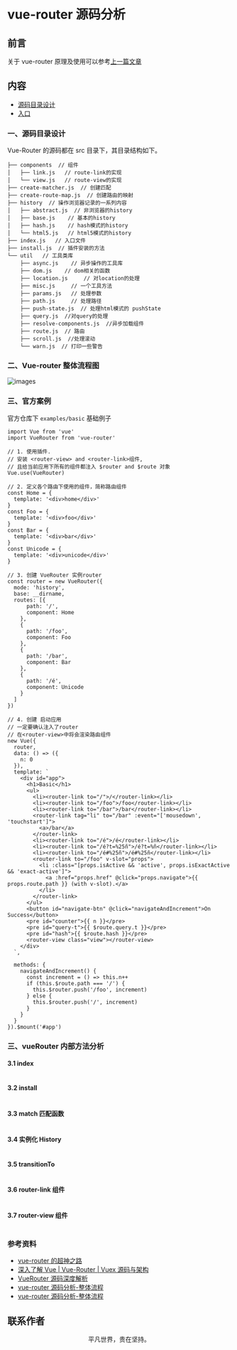 # vue-router 源码分析

## 前言

关于 vue-router 原理及使用可以参考[上一篇文章](https://km.xiaowuzi.info/js/vue-router.html)

## 内容

- [源码目录设计](#一、源码目录设计)
- [入口]()

### 一、源码目录设计

Vue-Router 的源码都在 src 目录下，其目录结构如下。

```
├── components  // 组件
│   ├── link.js   // route-link的实现
│   └── view.js   // route-view的实现
├── create-matcher.js  // 创建匹配
├── create-route-map.js  // 创建路由的映射
├── history  // 操作浏览器记录的一系列内容
│   ├── abstract.js  // 非浏览器的history
│   ├── base.js    // 基本的history
│   ├── hash.js    // hash模式的history
│   └── html5.js   // html5模式的history
├── index.js   // 入口文件
├── install.js  // 插件安装的方法
└── util   // 工具类库
    ├── async.js    // 异步操作的工具库
    ├── dom.js    // dom相关的函数
    ├── location.js     // 对location的处理
    ├── misc.js     // 一个工具方法
    ├── params.js   // 处理参数
    ├── path.js     // 处理路径
    ├── push-state.js  // 处理html模式的 pushState
    ├── query.js  //对query的处理
    ├── resolve-components.js  //异步加载组件
    ├── route.js  // 路由
    ├── scroll.js  //处理滚动
    └── warn.js  // 打印一些警告
```

### 二、Vue-router 整体流程图

![images](vue11.png)

### 三、官方案例

官方仓库下 `examples/basic` 基础例子

```
import Vue from 'vue'
import VueRouter from 'vue-router'

// 1. 使用插件.
// 安装 <router-view> and <router-link>组件,
// 且给当前应用下所有的组件都注入 $router and $route 对象
Vue.use(VueRouter)

// 2. 定义各个路由下使用的组件，简称路由组件
const Home = {
  template: '<div>home</div>'
}
const Foo = {
  template: '<div>foo</div>'
}
const Bar = {
  template: '<div>bar</div>'
}
const Unicode = {
  template: '<div>unicode</div>'
}

// 3. 创建 VueRouter 实例router
const router = new VueRouter({
  mode: 'history',
  base: __dirname,
  routes: [{
      path: '/',
      component: Home
    },
    {
      path: '/foo',
      component: Foo
    },
    {
      path: '/bar',
      component: Bar
    },
    {
      path: '/é',
      component: Unicode
    }
  ]
})

// 4. 创建 启动应用
// 一定要确认注入了router
// 在<router-view>中将会渲染路由组件
new Vue({
  router,
  data: () => ({
    n: 0
  }),
  template: `
    <div id="app">
      <h1>Basic</h1>
      <ul>
        <li><router-link to="/">/</router-link></li>
        <li><router-link to="/foo">/foo</router-link></li>
        <li><router-link to="/bar">/bar</router-link></li>
        <router-link tag="li" to="/bar" :event="['mousedown', 'touchstart']">
          <a>/bar</a>
        </router-link>
        <li><router-link to="/é">/é</router-link></li>
        <li><router-link to="/é?t=%25ñ">/é?t=%ñ</router-link></li>
        <li><router-link to="/é#%25ñ">/é#%25ñ</router-link></li>
        <router-link to="/foo" v-slot="props">
          <li :class="[props.isActive && 'active', props.isExactActive && 'exact-active']">
            <a :href="props.href" @click="props.navigate">{{ props.route.path }} (with v-slot).</a>
          </li>
        </router-link>
      </ul>
      <button id="navigate-btn" @click="navigateAndIncrement">On Success</button>
      <pre id="counter">{{ n }}</pre>
      <pre id="query-t">{{ $route.query.t }}</pre>
      <pre id="hash">{{ $route.hash }}</pre>
      <router-view class="view"></router-view>
    </div>
  `,

  methods: {
    navigateAndIncrement() {
      const increment = () => this.n++
      if (this.$route.path === '/') {
        this.$router.push('/foo', increment)
      } else {
        this.$router.push('/', increment)
      }
    }
  }
}).$mount('#app')
```

### 三、vueRouter 内部方法分析

#### 3.1 index

```

```

#### 3.2 install

```

```

#### 3.3 match 匹配函数

```

```

#### 3.4 实例化 History

```

```

#### 3.5 transitionTo

```

```

#### 3.6 router-link 组件

```

```

#### 3.7 router-view 组件

```

```

### 参考资料

- [vue-router 的超神之路](https://mp.weixin.qq.com/s/a5yAusm9dCryQ61xZOCjnA)
- [深入了解 Vue | Vue-Router | Vuex 源码与架构](https://github.com/biaochenxuying/vue-family-mindmap)
- [VueRouter 源码深度解析](https://juejin.im/post/5b5697675188251b11097464)
- [vue-router 源码分析-整体流程](https://github.com/DDFE/DDFE-blog/issues/9)
- [vue-router 源码分析-整体流程](https://github.com/dwqs/blog/issues/53)

## 联系作者

<div align="center">
    <p>
        平凡世界，贵在坚持。
    </p>
    <img :src="$withBase('/about/contact.png')" />
</div>
